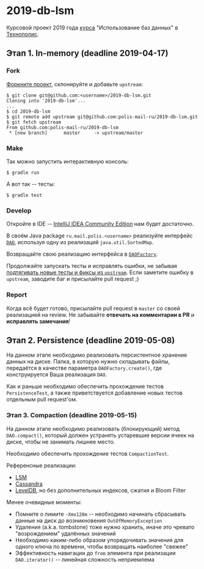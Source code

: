 # 2019-db-lsm
Курсовой проект 2019 года [курса](https://polis.mail.ru/curriculum/program/discipline/790/) "Использование баз данных" в [Технополис](https://polis.mail.ru).

## Этап 1. In-memory (deadline 2019-04-17)
### Fork
[Форкните проект](https://help.github.com/articles/fork-a-repo/), склонируйте и добавьте `upstream`:
```
$ git clone git@github.com:<username>/2019-db-lsm.git
Cloning into '2019-db-lsm'...
...
$ cd 2019-db-lsm
$ git remote add upstream git@github.com:polis-mail-ru/2019-db-lsm.git
$ git fetch upstream
From github.com:polis-mail-ru/2019-db-lsm
 * [new branch]      master     -> upstream/master
```

### Make
Так можно запустить интерактивную консоль:
```
$ gradle run
```

А вот так -- тесты:
```
$ gradle test
```

### Develop
Откройте в IDE -- [IntelliJ IDEA Community Edition](https://www.jetbrains.com/idea/) нам будет достаточно.

В своём Java package `ru.mail.polis.<username>` реализуйте интерфейс [`DAO`](src/main/java/ru/mail/polis/DAO.java), используя одну из реализаций `java.util.SortedMap`. 

Возвращайте свою реализацию интерфейса в [`DAOFactory`](src/main/java/ru/mail/polis/DAOFactory.java#L48).

Продолжайте запускать тесты и исправлять ошибки, не забывая [подтягивать новые тесты и фиксы из `upstream`](https://help.github.com/articles/syncing-a-fork/). Если заметите ошибку в `upstream`, заводите баг и присылайте pull request ;)

### Report
Когда всё будет готово, присылайте pull request в `master` со своей реализацией на review. Не забывайте **отвечать на комментарии в PR** и **исправлять замечания**!

## Этап 2. Persistence (deadline 2019-05-08)

На данном этапе необходимо реализовать персистентное хранение данных на диске. Папка, в которую нужно складывать файлы, передаётся в качестве параметра `DAOFactory.create()`, где конструируется Ваша реализация `DAO`.

Как и раньше необходимо обеспечить прохождение тестов `PersistenceTest`, а также приветствуется добавление новых тестов отдельным pull request'ом.

### Этап 3. Compaction (deadline 2019-05-15)

На данном этапе необходимо реализовать (блокирующий) метод `DAO.compact()`, который должен устранять устаревшие версии ячеек на диске, чтобы не занимать лишнее место.

Необходимо обеспечить прохождение тестов `CompactionTest`.

Референсные реализации:
* [LSM](https://en.wikipedia.org/wiki/Log-structured_merge-tree)
* [Cassandra](https://docs.datastax.com/en/cassandra/3.0/cassandra/dml/dmlHowDataWritten.html#dmlHowDataWritten__storing-data-on-disk-in-sstables)
* [LevelDB](https://www.igvita.com/2012/02/06/sstable-and-log-structured-storage-leveldb/), но без дополнительных индексов, сжатия и Bloom Filter

Менее очевидные моменты:
* Помните о лимите `-Xmx128m` -- необходимо начинать сбрасывать данные на диск до возникновения `OutOfMemoryException`
* Удаления (a.k.a. tombstone) тоже нужно хранить, иначе это чревато "возрождением" удалённых значений
* Необходимо каким-либо образом упорядочивать значения для одного ключа по времени, чтобы возвращать наиболее "свежее"
* Эффективность навигации до `from` элемента при реализации `DAO.iterator()` -- линейная сложность неприемлема 
